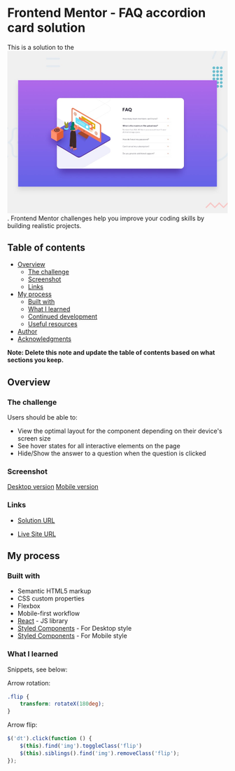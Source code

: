 # Frontend Mentor - FAQ accordion card solution

This is a solution to the ![FAQ accordion card challenge on Frontend Mentor](./design/desktop-preview.jpg). Frontend Mentor challenges help you improve your coding skills by building realistic projects. 

## Table of contents

- [Overview](#overview)
  - [The challenge](#the-challenge)
  - [Screenshot](#screenshot)
  - [Links](#links)
- [My process](#my-process)
  - [Built with](#built-with)
  - [What I learned](#what-i-learned)
  - [Continued development](#continued-development)
  - [Useful resources](#useful-resources)
- [Author](#author)
- [Acknowledgments](#acknowledgments)

**Note: Delete this note and update the table of contents based on what sections you keep.**

## Overview

### The challenge

Users should be able to:

- View the optimal layout for the component depending on their device's screen size
- See hover states for all interactive elements on the page
- Hide/Show the answer to a question when the question is clicked

### Screenshot

[Desktop version](./design/desktop-design.jpg)
[Mobile version](./design/mobile-design.jpg)

### Links

- [Solution URL](https://github.com/TMraz/Fylo-dark-theme-landing-page-solution.github.io)

- [Live Site URL](https://tmraz.github.io/Fylo-dark-theme-landing-page-solution.github.io/)


## My process

### Built with

- Semantic HTML5 markup
- CSS custom properties
- Flexbox
- Mobile-first workflow
- [React](./js/script.js) - JS library
- [Styled Components](./css/main.css) - For Desktop style
- [Styled Components](./css/mobile.css) - For Mobile style

### What I learned

Snippets, see below:

Arrow rotation:
```css
.flip {
    transform: rotateX(180deg);
}
```

Arrow flip:
```js
$('dt').click(function () {
    $(this).find('img').toggleClass('flip') 
    $(this).siblings().find('img').removeClass('flip');
});
```
